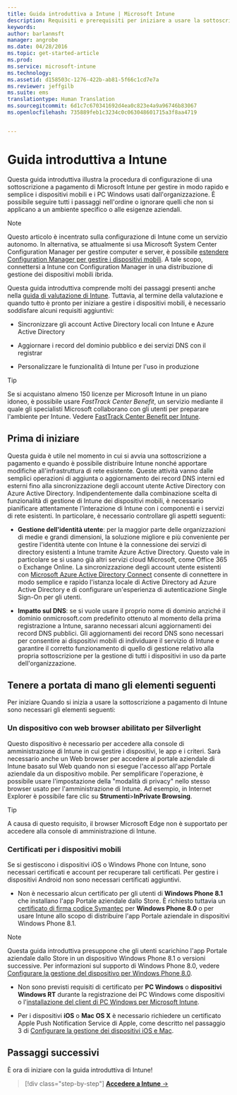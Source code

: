 ```yaml
---
title: Guida introduttiva a Intune | Microsoft Intune
description: Requisiti e prerequisiti per iniziare a usare la sottoscrizione di Intune
keywords: 
author: barlanmsft
manager: angrobe
ms.date: 04/28/2016
ms.topic: get-started-article
ms.prod: 
ms.service: microsoft-intune
ms.technology: 
ms.assetid: d158503c-1276-422b-ab81-5f66c1cd7e7a
ms.reviewer: jeffgilb
ms.suite: ems
translationtype: Human Translation
ms.sourcegitcommit: 6d1c7c670341692d4ea0c823e4a9a96746b83067
ms.openlocfilehash: 735889feb1c3234c0c063048601715a3f8aa4719


---
```



# Guida introduttiva a Intune
Questa guida introduttiva illustra la procedura di configurazione di una sottoscrizione a pagamento di Microsoft Intune per gestire in modo rapido e semplice i dispositivi mobili e i PC Windows usati dall'organizzazione. È possibile seguire tutti i passaggi nell'ordine o ignorare quelli che non si applicano a un ambiente specifico o alle esigenze aziendali.

>[!NOTE]
>Questo articolo è incentrato sulla configurazione di Intune come un servizio autonomo. In alternativa, se attualmente si usa Microsoft System Center Configuration Manager per gestire computer e server, è possibile [estendere Configuration Manager per gestire i dispositivi mobili](https://technet.microsoft.com/library/jj884158.aspx). A tale scopo, connettersi a Intune con Configuration Manager in una distribuzione di gestione dei dispositivi mobili ibrida.

Questa guida introduttiva comprende molti dei passaggi presenti anche nella [guida di valutazione di Intune](/intune/understand-explore/get-started-with-a-30-day-trial-of-microsoft-intune). Tuttavia, al termine della valutazione e quando tutto è pronto per iniziare a gestire i dispositivi mobili, è necessario soddisfare alcuni requisiti aggiuntivi:

-   Sincronizzare gli account Active Directory locali con Intune e Azure Active Directory

-   Aggiornare i record del dominio pubblico e dei servizi DNS con il registrar

-   Personalizzare le funzionalità di Intune per l'uso in produzione

>[!TIP]
>Se si acquistano almeno 150 licenze per Microsoft Intune in un piano idoneo, è possibile usare *FastTrack Center Benefit*, un servizio mediante il quale gli specialisti Microsoft collaborano con gli utenti per preparare l'ambiente per Intune. Vedere [FastTrack Center Benefit per Intune](https://technet.microsoft.com/library/mt228265.aspx).


## Prima di iniziare
Questa guida è utile nel momento in cui si avvia una sottoscrizione a pagamento e quando è possibile distribuire Intune nonché apportare modifiche all'infrastruttura di rete esistente. Queste attività vanno dalle semplici operazioni di aggiunta o aggiornamento dei record DNS interni ed esterni fino alla sincronizzazione degli account utente Active Directory con Azure Active Directory. Indipendentemente dalla combinazione scelta di funzionalità di gestione di Intune dei dispositivi mobili, è necessario pianificare attentamente l'interazione di Intune con i componenti e i servizi di rete esistenti. In particolare, è necessario controllare gli aspetti seguenti:

-   **Gestione dell'identità utente**: per la maggior parte delle organizzazioni di medie e grandi dimensioni, la soluzione migliore e più conveniente per gestire l'identità utente con Intune è la connessione dei servizi di directory esistenti a Intune tramite Azure Active Directory. Questo vale in particolare se si usano già altri servizi cloud Microsoft, come Office 365 o Exchange Online. La sincronizzazione degli account utente esistenti con [Microsoft Azure Active Directory Connect](https://www.microsoft.com/download/details.aspx?id=47594) consente di connettere in modo semplice e rapido l'istanza locale di Active Directory ad Azure Active Directory e di configurare un'esperienza di autenticazione Single Sign-On per gli utenti.

-   **Impatto sul DNS**: se si vuole usare il proprio nome di dominio anziché il dominio onmicrosoft.com predefinito ottenuto al momento della prima registrazione a Intune, saranno necessari alcuni aggiornamenti dei record DNS pubblici. Gli aggiornamenti dei record DNS sono necessari per consentire ai dispositivi mobili di individuare il servizio di Intune e garantire il corretto funzionamento di quello di gestione relativo alla propria sottoscrizione per la gestione di tutti i dispositivi in uso da parte dell'organizzazione.

## Tenere a portata di mano gli elementi seguenti
Per iniziare Quando si inizia a usare la sottoscrizione a pagamento di Intune sono necessari gli elementi seguenti:

### Un dispositivo con web browser abilitato per Silverlight
Questo dispositivo è necessario per accedere alla console di amministrazione di Intune in cui gestire i dispositivi, le app e i criteri. Sarà necessario anche un Web browser per accedere al portale aziendale di Intune basato sul Web quando non si esegue l'accesso all'app Portale aziendale da un dispositivo mobile. Per semplificare l'operazione, è possibile usare l'impostazione della "modalità di privacy" nello stesso browser usato per l'amministrazione di Intune. Ad esempio, in Internet Explorer è possibile fare clic su **Strumenti**&gt;**InPrivate Browsing**.

>[!TIP]
>A causa di questo requisito, il browser Microsoft Edge non è supportato per accedere alla console di amministrazione di Intune.


### Certificati per i dispositivi mobili
Se si gestiscono i dispositivi iOS o Windows Phone con Intune, sono necessari certificati e account per recuperare tali certificati. Per gestire i dispositivi Android non sono necessari certificati aggiuntivi.

- Non è necessario alcun certificato per gli utenti di **Windows Phone 8.1** che installano l'app Portale aziendale dallo Store. È richiesto tuttavia un [certificato di firma codice Symantec](https://products.websecurity.symantec.com/orders/enrollment/microsoftCert.do) per **Windows Phone 8.0** o per usare Intune allo scopo di distribuire l'app Portale aziendale in dispositivi Windows Phone 8.1.

>[!NOTE]
>Questa guida introduttiva presuppone che gli utenti scarichino l'app Portale aziendale dallo Store in un dispositivo Windows Phone 8.1 o versioni successive. Per informazioni sul supporto di Windows Phone 8.0, vedere [Configurare la gestione del dispositivo per Windows Phone 8.0](/Intune/deploy-use/set-up-windows-phone-8.0-management-with-microsoft-intune).

- Non sono previsti requisiti di certificato per **PC Windows** o **dispositivi Windows RT** durante la registrazione dei PC Windows come dispositivi o l'[installazione del client di PC Windows per Microsoft Intune](/intune/deploy-use/install-the-windows-pc-client-with-microsoft-intune).

- Per i dispositivi **iOS** o **Mac OS X** è necessario richiedere un certificato Apple Push Notification Service di Apple, come descritto nel passaggio 3 di [Configurare la gestione dei dispositivi iOS e Mac](/intune/deploy-use/set-up-ios-and-mac-management-with-microsoft-intune).

## Passaggi successivi
È ora di iniziare con la guida introduttiva di Intune!

>[!div class="step-by-step"]
[**Accedere a Intune** &rarr;](start-with-a-paid-subscription-to-microsoft-intune-step-1.md)



<!--HONumber=Aug16_HO4-->


